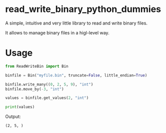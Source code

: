 # read_write_binary_python_dummies
A simple, intuitive and very little library to read and write binary files.

It allows to manage binary files in a higl-level way.

# Usage
```python
from ReadWriteBin import Bin

binfile = Bin("myfile.bin", truncate=False, little_endian=True)

binfile.write_many((0, 2, 5, 9), "int")
binfile.move_by(-3, "int")

values = binfile.get_values(2, "int")

print(values)
```

Output:
```
(2, 5, )
```
